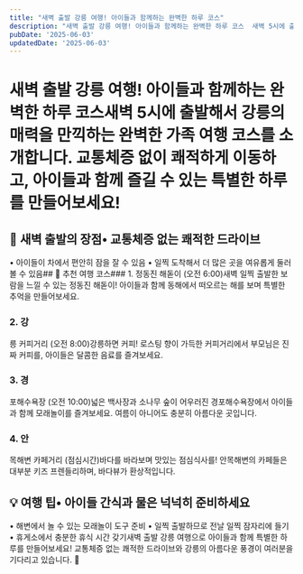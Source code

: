 ```yaml
---
title: "새벽 출발 강릉 여행! 아이들과 함께하는 완벽한 하루 코스"
description: "새벽 출발 강릉 여행! 아이들과 함께하는 완벽한 하루 코스  새벽 5시에 출발해서 강릉의 매력을 만끽하는 완벽한 가족 여행 코스를 소개합니다. 교통체증 없이 쾌적하게 이동하고, 아이들과 함께 즐길 수 있는 특별한 하루를 만들어보세요!   🌅 새벽 출발의 장점  • 교통체증 없는 쾌적한..."
pubDate: '2025-06-03'
updatedDate: '2025-06-03'
---
```


# 새벽 출발 강릉 여행! 아이들과 함께하는 완벽한 하루 코스새벽 5시에 출발해서 강릉의 매력을 만끽하는 완벽한 가족 여행 코스를 소개합니다. 교통체증 없이 쾌적하게 이동하고, 아이들과 함께 즐길 수 있는 특별한 하루를 만들어보세요!

## 🌅 새벽 출발의 장점• 교통체증 없는 쾌적한 드라이브

• 아이들이 차에서 편안히 잠을 잘 수 있음
• 일찍 도착해서 더 많은 곳을 여유롭게 둘러볼 수 있음## 🚗 추천 여행 코스### 1. 정동진 해돋이 (오전 6:00)새벽 일찍 출발한 보람을 느낄 수 있는 정동진 해돋이! 아이들과 함께 동해에서 떠오르는 해를 보며 특별한 추억을 만들어보세요.

### 2. 강

릉 커피거리 (오전 8:00)강릉하면 커피! 로스팅 향이 가득한 커피거리에서 부모님은 진짜 커피를, 아이들은 달콤한 음료를 즐겨보세요.

### 3. 경

포해수욕장 (오전 10:00)넓은 백사장과 소나무 숲이 어우러진 경포해수욕장에서 아이들과 함께 모래놀이를 즐겨보세요. 여름이 아니어도 충분히 아름다운 곳입니다.

### 4. 안

목해변 카페거리 (점심시간)바다를 바라보며 맛있는 점심식사를! 안목해변의 카페들은 대부분 키즈 프렌들리하며, 바다뷰가 환상적입니다.

## 💡 여행 팁• 아이들 간식과 물은 넉넉히 준비하세요

• 해변에서 놀 수 있는 모래놀이 도구 준비
• 일찍 출발하므로 전날 일찍 잠자리에 들기
• 휴게소에서 충분한 휴식 시간 갖기새벽 출발 강릉 여행으로 아이들과 함께 특별한 하루를 만들어보세요! 교통체증 없는 쾌적한 드라이브와 강릉의 아름다운 풍경이 여러분을 기다리고 있습니다. 🌊